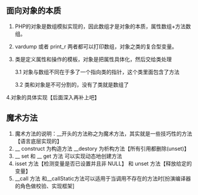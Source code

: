 ## 面向对象的本质
1. PHP的对象是数组模拟实现的，因此数组才是对象的本质，属性数组+方法数组。
2. vardump 或者 print_r 两者都可以打印数组，对象之类的复合型变量。
3. 类是定义属性和操作的模板，对象是把属性具体化，然后交给类处理
    
    3.1 对象与数组不同在于多了一个指向类的指针，这个类里面包含了方法
    
    3.2 类和对象是不可分割的，没有了类就是数组了

4.对象的具体实现【后面深入再补上吧】
   
## 魔术方法
1. 魔术方法的说明：__开头的方法称之为魔术方法，其实就是一些技巧性的方法【语言底层实现的】
2. __ construct 为构造方法 __destory 为析构方法【所有引用都删除(unset)】
3. __ set 和 __ get 方法 可以实现动态地创建方法
4. isset 方法【检测变量是否已设置并且非 NULL】 和 unset 方法【释放给定的变量】
5. __call 方法 和__callStatic方法可以适用于当调用不存在的方法时[扮演编译器的角色做校验、实现框架]
